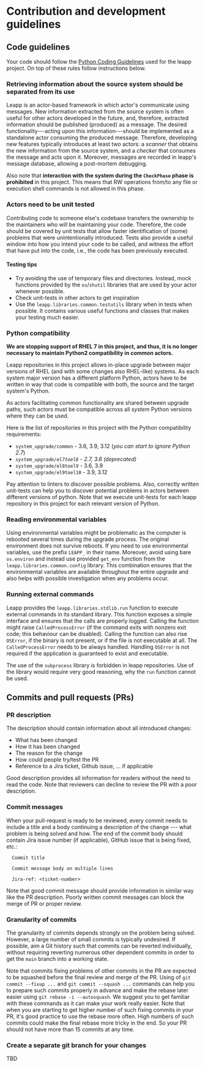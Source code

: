 # Contribution and development guidelines
## Code guidelines

Your code should follow the [Python Coding Guidelines](https://leapp.readthedocs.io/en/latest/python-coding-guidelines.html) used for the leapp project. On top of these rules follow instructions
below.

### Retrieving information about the source system should be separated from its use
Leapp is an actor-based framework in which actor's communicate using messages.
New information extracted from the source system is often useful for other
actors developed in the future, and, therefore, extracted information should be
published (produced) as a message. The desired functionality---acting upon this
information---should be implemented as a standalone actor consuming the produced message.
Therefore, developing new features typically introduces at least two actors:
a _scanner_ that obtains the new information from the source system, and a _checker_
that consumes the message and acts upon it. Moreover, messages are recorded
in leapp's message database, allowing a post-mortem debugging.

Also note that **interaction with the system during the `CheckPhase` phase is
prohibited** in this project. This means that RW operations from/to any file
or execution shell commands is not allowed in this phase.

### Actors need to be unit tested
Contributing code to someone else's codebase transfers the ownership to the
maintainers who will be maintaining your code. Therefore, the code should be
covered by unit tests that allow faster identification of (some) problems that
were unintentionally introduced. Tests also provide a useful window into how
you intend your code to be called, and witness the effort that have put into the
code, i.e., the code has been previously executed.

#### Testing tips
- Try avoiding the use of temporary files and directories. Instead, mock functions
provided by the `os`/`shutil` libraries that are used by your actor whenever possible.
- Check unit-tests in other actors to get inspiration
- Use the `leapp.libraries.common.testutils` library when in tests when possible.
  It contains various useful functions and classes that makes your testing much
  easier.

### Python compatibility
**We are stopping support of RHEL 7 in this project, and thus, it is no longer
necessary to maintain Python2 compatibility in _common_ actors.**

Leapp repositories in this project allows in-place upgrade between major versions
of RHEL (and with some changes also RHEL-like) systems. As each system major
version has a different platform Python, actors have to be written in way that
code is compatible with both, the source and the target system's Python.

As actors facilitating common functionality are shared between upgrade paths,
such actors must be compatible across all _system_ Python versions where they
can be used.

Here is the list of repositories in this project with the Python compatibility
requirements:
* `system_upgrade/common` - 3.6, 3.9, 3.12 (_you can start to ignore Python 2.7_)
* _`system_upgrade/el7toel8` - 2.7, 3.6 (deprecated)_
* `system_upgrade/el8toel9` - 3.6, 3.9
* `system_upgrade/el9toel10` - 3.9, 3.12

Pay attention to linters to discover possible problems. Also, correctly written
unit-tests can help you to discover potential problems in actors between different
versions of python. Note that we execute unit-tests for each leapp repository
in this project for each relevant version of Python.

### Reading environmental variables
Using environmental variables might be problematic as the computer is rebooted
several times during the upgrade process. The original environment does not
survive reboots. If you need to use environmental variables, use the prefix `LEAPP_`
in their name. Moreover, avoid using bare `os.environ` and instead use provided
`get_env` function from the `leapp.libraries.common.config` library.
This combination ensures that the environmental variables are available
throughout the entire upgrade and also helps with possible investigation when
any problems occur.

### Running external commands
Leapp provides the `leapp.libraries.stdlib.run` function to execute external commands in
its standard library. This function exposes a simple interface and ensures
that the calls are properly logged. Calling the function might raise
`CalledProcessError` (if the command exits with nonzero exit code; this
behaviour can be disabled). Calling the function can also rise `OSError`, if the
binary is not present, or if the file is not executable at all. The
`CalledProcessError` needs to be always handled. Handling `OSError` is not required
if the application is guaranteed to exist and executable.

The use of the `subprocess` library is forbidden in leapp repositories. Use of
the library would require very good reasoning, why the `run` function cannot
be used.

## Commits and pull requests (PRs)
### PR description
The description should contain information about all introduced changes:
* What has been changed
* How it has been changed
* The reason for the change
* How could people try/test the PR
* Reference to a Jira ticket, Github issue, ... if applicable

Good description provides all information for readers without the need to
read the code. Note that reviewers can decline to review the PR with a poor
description.

### Commit messages
When your pull-request is ready to be reviewed, every commit needs to include
a title and a body continuing a description of the change --- what problem is
being solved and how. The end of the commit body should contain Jira issue
number (if applicable), GitHub issue that is being fixed, etc.:
```
  Commit title

  Commit message body on multiple lines

  Jira-ref: <ticket-number>
```

Note that good commit message should provide information in similar way like
the PR description. Poorly written commit messages can block the merge of PR
or proper review.

### Granularity of commits
The granularity of commits depends strongly on the problem being solved. However,
a large number of small commits is typically undesired. If possible, aim a
Git history such that commits can be reverted individually, without requiring reverting
numerous other dependent commits in order to get the `main` branch into a working state.

Note that commits fixing problems of other commits in the PR are expected to be
squashed before the final review and merge of the PR. Using of `git commit --fixup ...`
and `git commit --squash ...` commands can help you to prepare such commits
properly in advance and make the rebase later easier using `git rebase -i --autosquash`.
We suggest you to get familiar with these commands as it can make your work really
easier. Note that when you are starting to get higher number of such fixing commits
in your PR, it's good practice to use the rebase more often. High numbers of such
commits could make the final rebase more tricky in the end. So your PR should not
have more than 15 commits at any time.

### Create a separate git branch for your changes
TBD

